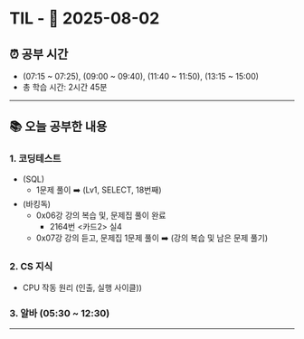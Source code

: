 # TIL - 📅 2025-08-02

## ⏰ 공부 시간
- (07:15 ~ 07:25), (09:00 ~ 09:40), (11:40 ~ 11:50), (13:15 ~ 15:00)
- 총 학습 시간: 2시간 45분

---

## 📚 오늘 공부한 내용
### 1. 코딩테스트
- (SQL)
  - 1문제 풀이 ➡️ (Lv1, SELECT, 18번째)
- (바킹독)
  - 0x06강 강의 복습 및, 문제집 풀이 완료
    - 2164번 <카드2> 실4
  - 0x07강 강의 듣고, 문제집 1문제 풀이 ➡️ (강의 복습 및 남은 문제 풀기)

### 2. CS 지식
- CPU 작동 원리 (인출, 실행 사이클))

### 3. 알바 (05:30 ~ 12:30)

---
